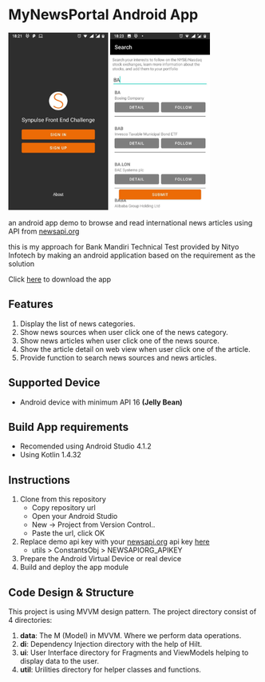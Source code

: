 # MyNewsPortal Android App

<img src="https://github.com/CumiTerbang/MyNewsPortal/blob/master/readme_assets/screenshot_1.jpg" width="200" height="355,56"> <img src="https://github.com/CumiTerbang/MyNewsPortal/blob/master/readme_assets/screenshot_2.jpg" width="200" height="355,56">

an android app demo to browse and read international news articles using API from  [newsapi.org](https://newsapi.org/)

this is my approach for Bank Mandiri Technical Test provided by Nityo Infotech by making an android application based on the requirement as the solution

Click [here](https://drive.google.com/file/d/1hfTtxqt7IB4BPQDB1EKHBLWP8oVY6gad/view?usp=sharing) to download the app


## Features
1. Display the list of news categories.
2. Show news sources when user click one of the news category.
3. Show news articles when user click one of the news source.
4. Show the article detail on web view when user click one of the article.
5. Provide function to search news sources and news articles.

## Supported Device
- Android device with minimum API 16 **(Jelly Bean)**

## Build App requirements
- Recomended using Android Studio 4.1.2
- Using Kotlin 1.4.32

## Instructions
1. Clone from this repository
    - Copy repository url
    - Open your Android Studio
    - New -> Project from Version Control..
    - Paste the url, click OK
2. Replace demo api key with your [newsapi.org](newsapi.org) api key [here](https://github.com/CumiTerbang/MyNewsPortal/tree/master/app/src/main/java/com/haryop/mynewsportal/utils/ConstantsObj.kt)
    - utils > ConstantsObj > NEWSAPIORG_APIKEY
3. Prepare the Android Virtual Device or real device
4. Build and deploy the app module

## Code Design & Structure
This project is using MVVM design pattern. The project directory consist of 4 directories:
1. **data**: The M (Model) in MVVM. Where we perform data operations.
2. **di**: Dependency Injection directory with the help of Hilt.
3. **ui**: User Interface directory for Fragments and ViewModels helping to display data to the user.
4. **util**: Urilities directory for helper classes and functions.
